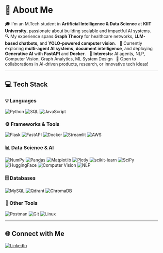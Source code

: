 # 💫 About Me  
🎓 I'm an M.Tech student in **Artificial Intelligence & Data Science** at **KIIT University**, passionate about building scalable and impactful AI systems.  
🔍 My experience spans **Graph Theory** for healthcare networks, **LLM-based chatbots**, and **YOLO-powered computer vision**.  
🚀 Currently exploring **multi-agent AI systems**, **document intelligence**, and deploying **Generative AI** with **FastAPI** and **Docker**.  
🧠 **Interests:** AI agents, NLP, Computer Vision, Graph Analytics, ML System Design  
🤝 Open to collaborations in AI-driven products, research, or innovative tech ideas!

---

## 💻 Tech Stack

### 💡 Languages  
![Python](https://img.shields.io/badge/python-3670A0?style=for-the-badge&logo=python&logoColor=ffdd54) ![SQL](https://img.shields.io/badge/sql-%2300C7B7.svg?style=for-the-badge&logo=mysql&logoColor=white) ![JavaScript](https://img.shields.io/badge/javascript-%23323330.svg?style=for-the-badge&logo=javascript&logoColor=%23F7DF1E)

### ⚙️ Frameworks & Tools  
![Flask](https://img.shields.io/badge/flask-%23000.svg?style=for-the-badge&logo=flask&logoColor=white) ![FastAPI](https://img.shields.io/badge/fastapi-%23009688.svg?style=for-the-badge&logo=fastapi&logoColor=white) ![Docker](https://img.shields.io/badge/docker-%230db7ed.svg?style=for-the-badge&logo=docker&logoColor=white) ![Streamlit](https://img.shields.io/badge/Streamlit-%23FF4B4B.svg?style=for-the-badge&logo=streamlit&logoColor=white) ![AWS](https://img.shields.io/badge/aws-%23FF9900.svg?style=for-the-badge&logo=amazonaws&logoColor=white)

### 📊 Data Science & AI  
![NumPy](https://img.shields.io/badge/numpy-%23013243.svg?style=for-the-badge&logo=numpy&logoColor=white) ![Pandas](https://img.shields.io/badge/pandas-%23150458.svg?style=for-the-badge&logo=pandas&logoColor=white) ![Matplotlib](https://img.shields.io/badge/Matplotlib-%23ffffff.svg?style=for-the-badge&logo=Matplotlib&logoColor=black) ![Plotly](https://img.shields.io/badge/Plotly-%233F4F75.svg?style=for-the-badge&logo=plotly&logoColor=white) ![scikit-learn](https://img.shields.io/badge/scikit--learn-%23F7931E.svg?style=for-the-badge&logo=scikit-learn&logoColor=white) ![SciPy](https://img.shields.io/badge/SciPy-%230C55A5.svg?style=for-the-badge&logo=scipy&logoColor=white) ![HuggingFace](https://img.shields.io/badge/HuggingFace-%23FFBF00.svg?style=for-the-badge&logo=huggingface&logoColor=black) ![Computer Vision](https://img.shields.io/badge/Computer%20Vision-%230084FF.svg?style=for-the-badge&logo=openCV&logoColor=white) ![NLP](https://img.shields.io/badge/NLP-%23007ACC.svg?style=for-the-badge&logo=fastapi&logoColor=white)

### 🗄️ Databases  
![MySQL](https://img.shields.io/badge/mysql-%2300000f.svg?style=for-the-badge&logo=mysql&logoColor=white) ![Qdrant](https://img.shields.io/badge/Qdrant-%235c1e99.svg?style=for-the-badge&logoColor=white) ![ChromaDB](https://img.shields.io/badge/ChromaDB-%23e10098.svg?style=for-the-badge&logoColor=white)

### 🧪 Other Tools  
![Postman](https://img.shields.io/badge/Postman-FF6C37?style=for-the-badge&logo=postman&logoColor=white) ![Git](https://img.shields.io/badge/git-%23F05033.svg?style=for-the-badge&logo=git&logoColor=white) ![Linux](https://img.shields.io/badge/linux-%23000000.svg?style=for-the-badge&logo=linux&logoColor=white)

---

## 🌐 Connect with Me  
[![LinkedIn](https://img.shields.io/badge/LinkedIn-%230077B5.svg?style=flat-square&logo=linkedin&logoColor=white)](https://www.linkedin.com/in/muskaan-gupta-data-analyst-intern/)

